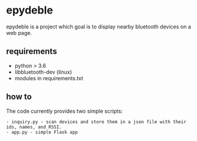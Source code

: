 # epydeble

epydeble is a project which goal is to display nearby bluetooth devices on a web page.

## requirements

   - python > 3.6
   - libbluetooth-dev (linux)
   - modules in requirements.txt

## how to

The code currently provides two simple scripts:

	- inquiry.py - scan devices and store them in a json file with their ids, names, and RSSI.
	- app.py - simple Flask app